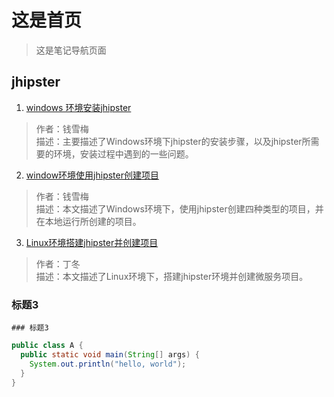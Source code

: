 # 这是首页

> 这是笔记导航页面
> 

## jhipster
1. [windows 环境安装jhipster](./docs/jhipster/jhipster-installing.md)
> 作者：钱雪梅<br>
> 描述：主要描述了Windows环境下jhipster的安装步骤，以及jhipster所需要的环境，安装过程中遇到的一些问题。

2. [window环境使用jhipster创建项目](./docs/jhipster/create-project.md)
> 作者：钱雪梅<br>
> 描述：本文描述了Windows环境下，使用jhipster创建四种类型的项目，并在本地运行所创建的项目。

3. [Linux环境搭建jhipster并创建项目](./docs/jhipster/linux_jhipster.md)
> 作者：丁冬<br>
> 描述：本文描述了Linux环境下，搭建jhipster环境并创建微服务项目。

### 标题3

```
### 标题3
```

```java
public class A {
  public static void main(String[] args) {
    System.out.println("hello, world");
  }
}

```